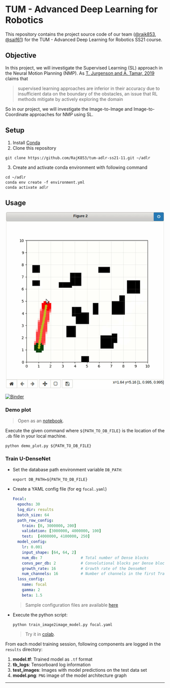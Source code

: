 # TUM - Advanced Deep Learning for Robotics
This repository contains the project source code of our team ([@rajk853](https://github.com/rajk853), [@saif61](https://github.com/saif61)) for the TUM - Advanced Deep Learning for Robotics SS21 course.

## Objective
In this project, we will investigate the Supervised Learning (SL) approach in the Neural Motion Planning (NMP). As [T. Jurgenson and A. Tamar, 2019](https://arxiv.org/abs/1906.00214) claims that  
>supervised learning approaches are inferior in their accuracy due to insufficient data on the boundary of the obstacles, an issue that RL methods mitigate by actively exploring the domain  

So in our project, we will investigate the Image-to-Image and Image-to-Coordinate approaches for NMP using SL.


## Setup
1. Install [Conda](https://docs.anaconda.com/anaconda/install/linux/)
2. Clone this repository
```shell
git clone https://github.com/RajK853/tum-adlr-ss21-11.git ~/adlr
```
3. Create and activate conda environment with following command  
```shell
cd ~/adlr
conda env create -f environment.yml
conda activate adlr
```

## Usage

![interactive_plot](assets/interactive_plot.gif)

[![Binder](https://mybinder.org/badge_logo.svg)](https://mybinder.org/v2/gh/RajK853/tum-adlr-ss21-11.git/HEAD?filepath=notebook%2FInteractive_Plot.ipynb)


### Demo plot
> Open as an [notebook](notebook/Demo_plot.ipynb).

Execute the given command where `${PATH_TO_DB_FILE}` is the location of the `.db` file in your local machine.
```shell
python demo_plot.py ${PATH_TO_DB_FILE}
```

### Train U-DenseNet
- Set the database path environment variable `DB_PATH`:
  ```shell
  export DB_PATH=${PATH_TO_DB_FILE}
  ```
- Create a YAML config file (for eg `focal.yaml`) 
  ```YAML
  Focal:
    epochs: 30
    log_dir: results
    batch_size: 64
    path_row_config:
      train: [0, 3000000, 200]
      validation: [3000000, 4000000, 100]
      test:  [4000000, 4100000, 250]
    model_config:
      lr: 0.001
      input_shape: [64, 64, 2]
      num_db: 7                 # Total number of Dense blocks
      convs_per_db: 2           # Convolutional blocks per Dense block
      growth_rate: 16           # Growth rate of the DenseNet
      num_channels: 16          # Number of channels in the first Transition block
    loss_config:
      name: focal
      gamma: 2
      beta: 1.5
  ```

  > Sample configuration files are available [here](/configs)
- Execute the python script:
  ```shell
  python train_image2image_model.py focal.yaml
  ```
  > Try it in [colab](notebook/Console.ipynb).

From each model training session, following components are logged in the `results` directory:
1. **model.tf**: Trained model as `.tf` format
2. **tb_logs**: Tensorboard log information
3. **test_images**: Images with model predictions on the test data set
4. **model.png**: `PNG` image of the model architecture graph 

---
